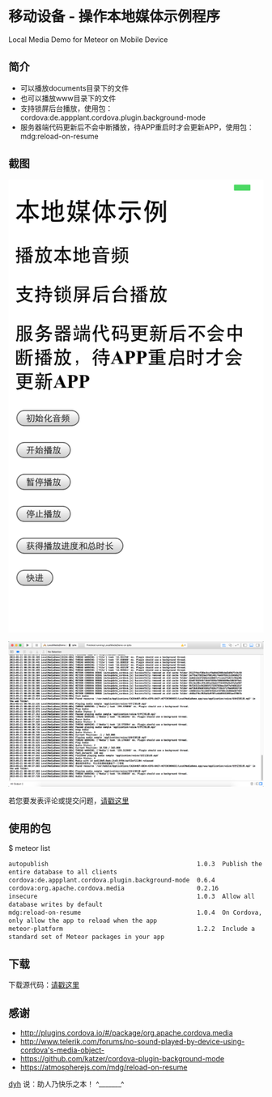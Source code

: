 # 移动设备 - 操作本地媒体示例程序

Local Media Demo for Meteor on Mobile Device


## 简介

- 可以播放documents目录下的文件
- 也可以播放www目录下的文件
- 支持锁屏后台播放，使用包：cordova:de.appplant.cordova.plugin.background-mode
- 服务器端代码更新后不会中断播放，待APP重启时才会更新APP，使用包：mdg:reload-on-resume

## 截图

![image](screenshot1.png)

![image](screenshot2.png)


若您要发表评论或提交问题，[请戳这里](https://github.com/MeteorChina/MeteorDemo/issues)

## 使用的包

$ meteor list

    autopublish                                         1.0.3  Publish the entire database to all clients
    cordova:de.appplant.cordova.plugin.background-mode  0.6.4
    cordova:org.apache.cordova.media                    0.2.16
    insecure                                            1.0.3  Allow all database writes by default
    mdg:reload-on-resume                                1.0.4  On Cordova, only allow the app to reload when the app
 	meteor-platform                                     1.2.2  Include a standard set of Meteor packages in your app



## 下载

下载源代码：[请戳这里](https://github.com/MeteorChina/MeteorDemo/archive/master.zip)


## 感谢

- http://plugins.cordova.io/#/package/org.apache.cordova.media
- http://www.telerik.com/forums/no-sound-played-by-device-using-cordova's-media-object-
- https://github.com/katzer/cordova-plugin-background-mode
- https://atmospherejs.com/mdg/reload-on-resume


[dyh](https://github.com/dyh) 说：助人乃快乐之本！  ^_______^
